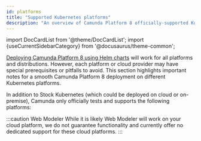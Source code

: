 ```yaml
---
id: platforms
title: "Supported Kubernetes platforms"
description: "An overview of Camunda Platform 8 officially-supported Kubernetes platforms."
---
```


import DocCardList from '@theme/DocCardList';
import {useCurrentSidebarCategory} from '@docusaurus/theme-common';

[Deploying Camunda Platform 8 using Helm charts](../deploy.md) will work for all platforms and distributions. However, each platform or cloud provider may have special prerequisites or pitfalls to avoid. This section highlights important notes for a smooth Camunda Platform 8 deployment on different Kubernetes platforms.

In addition to Stock Kubernetes (which could be deployed on cloud or on-premise), Camunda only officially tests and supports the following platforms:

<DocCardList items={useCurrentSidebarCategory().items}/>

:::caution Web Modeler
While it is likely Web Modeler will work on your cloud platform, we do not guarantee functionality and currently offer no dedicated support for these cloud platforms.
:::
